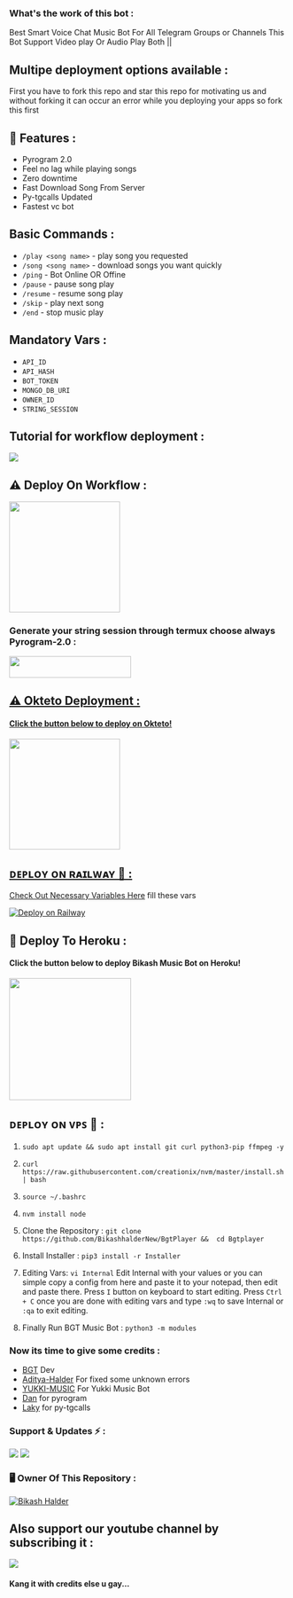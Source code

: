 ### What's the work of this bot :
Best Smart Voice Chat Music Bot For All Telegram Groups or Channels This Bot Support Video play Or Audio Play Both ||

## Multipe deployment options available :
First you have to fork this repo and star this repo for motivating us and without forking it can occur an error while you deploying your apps so fork this first

## 🔗 Features :

- Pyrogram 2.0
- Feel no lag while playing songs
- Zero downtime
- Fast Download Song From Server
- Py-tgcalls Updated
- Fastest vc bot

## Basic Commands :

- `/play <song name>` - play song you requested
- `/song <song name>` - download songs you want quickly
- `/ping` - Bot Online OR Offine
- `/pause` - pause song play
- `/resume` - resume song play
- `/skip` - play next song
- `/end` - stop music play

## Mandatory Vars : 

- ``API_ID``
- ``API_HASH``
- ``BOT_TOKEN``
- ``MONGO_DB_URI``
- ``OWNER_ID``
- ``STRING_SESSION``

## Tutorial for workflow deployment :

<a href="https://youtu.be/_nZT5lhcL8U)"><img src="https://img.shields.io/badge/Kaali%20Linux-black.svg?style=for-the-badge&logo=Youtube"></a>

## ⚠️ Deploy On Workflow :

<p
href="https://github.com/new/import"><img src="https://img.shields.io/badge/Workflow%20Deploy-orange?style=for-the-badge&logo=github" width="200""/></a>

### Generate your string session through termux choose always Pyrogram-2.0 :

<a href="https://github.com/AdityaHalder/PGV2-STRING"> <img src="https://img.shields.io/badge/String%20Session-grey?style=for-the-badge&logo=termux" width="220" height="38.45"/>

## ⚠️ Okteto Deployment :

<h4>Click the button below to deploy on Okteto!</h4>

<p
href="https://cloud.okteto.com/deploy?repository=https://github.com/BikashHalderNew/Bgtplayer"><img src="https://img.shields.io/badge/Deploy%20To%20Okteto-blue?style=for-the-badge&logo=Okteto" width="200""
<p>


## ᴅᴇᴘʟᴏʏ ᴏɴ ʀᴀɪʟᴡᴀʏ 🚉 :
Check Out [Necessary Variables Here](https://github.com/BikashHalderNew/Bgtplayer/blob/bikash/Internal)
fill these vars

<a href="https://railway.app/new/template?template=https://github.com/BikashHalderNew/Bgtplayer-Deploy&envs=STRING_SESSION,BOT_TOKEN,OWNER_ID,MONGO_DB_URI,API_ID,API_HASH"><img src="https://railway.app/button.svg" alt="Deploy on Railway" /></a>


## 🔗 Deploy To Heroku :

<h4>Click the button below to deploy Bikash Music Bot on Heroku!</h4>    

<p
href="https://heroku.com/deploy?template=https://github.com/BikashHalderNew/Bgtplayer"><img src="https://img.shields.io/badge/Deploy%20To%20Heroku-seagreen?style=for-the-badge&logo=heroku" width="220""/>
</p>

## ᴅᴇᴘʟᴏʏ ᴏɴ ᴠᴘꜱ 📡 :                  
1) ``sudo apt update && sudo apt install git curl python3-pip ffmpeg -y``

2) ``curl https://raw.githubusercontent.com/creationix/nvm/master/install.sh | bash``

3) ``source ~/.bashrc``

4) ``nvm install node``

5. Clone the Repository :
``git clone https://github.com/BikashhalderNew/BgtPlayer &&  cd Bgtplayer``

6. Install Installer : 
``pip3 install -r Installer``

8. Editing Vars:
``vi Internal``
Edit Internal with your values or you can simple copy a config from here and paste it to your notepad, then edit and paste there.
Press ``I`` button on keyboard to start editing.
Press ``Ctrl + C``  once you are done with editing vars and type ``:wq`` to save Internal or ``:qa`` to exit editing.

9. Finally Run BGT Music Bot :
``python3 -m modules`` 


### Now its time to give some credits :

- [BGT](https://github.com/BikashHalder) Dev
- [Aditya-Halder](https://t.me/eSport_BOTs) For fixed some unknown errors
- [YUKKI-MUSIC](https://github.com/TeamYukki) For Yukki Music Bot
- [Dan](https://github.com/pyrogram) for pyrogram
- [Laky](https://github.com/pytgcalls) for py-tgcalls

### Support & Updates ⚡ :

<a href="https://t.me/bgt_chat"><img src="https://img.shields.io/badge/Join-Group%20Support-darkblue.svg?style=for-the-badge&logo=Telegram"></a> <a href="https://t.me/BikashGadgetsTech"><img src="https://img.shields.io/badge/Join-Updates%20Channel-darkblue.svg?style=for-the-badge&logo=Telegram"></a>

### 🖥️ Owner Of This Repository :

[![Bikash Halder](https://te.legra.ph/file/840fed0100164af249bb8.jpg)](https://t.me/BikashHalder)

## Also support  our youtube channel by subscribing it :

<a href="https://youtube.com/channel/UCUkj6FFzdsOO5acUXVOEECg"><img src="https://img.shields.io/badge/Youtube%20Channel-red.svg?style=for-the-badge&logo=Youtube"></a>

#### Kang it with credits else u gay...
